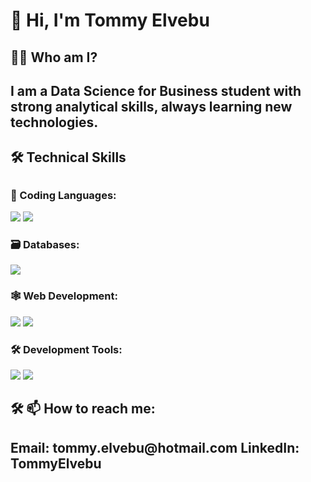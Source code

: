 <p align="center">
  <h1>👋 Hi, I'm Tommy Elvebu</h1>
</p>
<h2>👨‍💻 Who am I?<h2/>
<p>I am a Data Science for Business student with strong analytical skills, always learning new technologies.</p>

<h2>🛠️ Technical Skills<h2/>
<h3>🐍 Coding Languages:</h3>
<img src="https://img.shields.io/badge/-Python-black?style=flat-square&logo=Python">
<img src="https://img.shields.io/badge/-R-black?style=flat-square&logo=R">


<h3>🗃️ Databases:</h3>
<img src="https://img.shields.io/badge/-SQLite-black?style=flat-square&logo=SQLite">


<h3>🕸️ Web Development:</h3>
<img src="https://img.shields.io/badge/-HTML5-black?style=flat-square&logo=HTML5">
<img src="https://img.shields.io/badge/-CSS-black?style=flat-square&logo=CSS3&logoColor=blue">


<h3>🛠️ Development Tools:</h3>
<img src="https://img.shields.io/badge/-VSCode-black?style=flat-square&logo=visual-studio-code&logoColor=blueviolet">
<img src="https://img.shields.io/badge/-Github-black?style=flat-square&logo=Github">


<h2>🛠️ 📫 How to reach me:<h2/>
  
<p>Email: tommy.elvebu@hotmail.com LinkedIn: TommyElvebu <p/>
